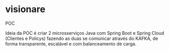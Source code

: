 # visionare
POC

Ideia da POC é criar 2 microsserviços Java com Spring Boot e Spring Cloud (Clientes e Policys) fazendo as duas se comunicar através do KAFKA, de forma transparente, escalável e com balanceamento de carga.
